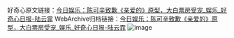 好奇心原文链接：[今日娱乐：陈可辛致歉《亲爱的》原型，大白票房受宠_娱乐_好奇心日报-陆云霏](https://www.qdaily.com/articles/7197.html)
WebArchive归档链接：[今日娱乐：陈可辛致歉《亲爱的》原型，大白票房受宠_娱乐_好奇心日报-陆云霏](http://web.archive.org/web/20190623172048/https://www.qdaily.com/articles/7197.html)
![image](http://ww3.sinaimg.cn/large/007d5XDply1g3wyk27gltj30u04o1b29)